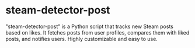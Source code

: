 # steam-detector-post
"steam-detector-post" is a Python script that tracks new Steam posts based on likes. It fetches posts from user profiles, compares them with liked posts, and notifies users. Highly customizable and easy to use.
